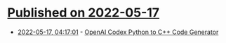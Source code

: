 # [Published on 2022-05-17](index.md)

* [2022-05-17, 04:17:01](https://news.ycombinator.com/item?id=31405976) - [OpenAI Codex Python to C++ Code Generator](https://github.com/alxschwrz/codex_py2cpp)
